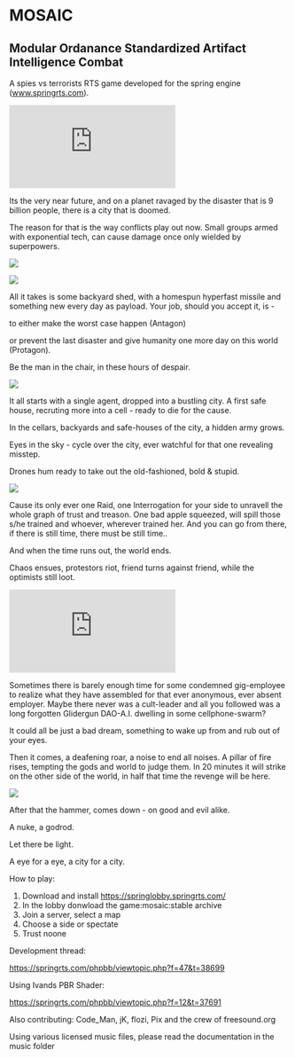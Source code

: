 # MOSAIC
## Modular Ordanance Standardized Artifact Intelligence Combat

A spies vs terrorists RTS game developed for the spring engine (www.springrts.com). 

![Simcity on BA DSD ](https://springrts.com/phpbb/download/file.php?mode=view&id=11526)

Its the very near future, and on a planet ravaged by the disaster that is 9 billion people,
there is a city that is doomed.

The reason for that is the way conflicts play out now. Small groups armed with exponential tech,
can cause damage once only wielded by superpowers.

![](https://github.com/PicassoCT/MOSAIC/blob/master/luaui/images/loadpictures/LoadScreen8.png "")


![](https://github.com/PicassoCT/MOSAIC/blob/master/luaui/images/loadpictures/LoadScreen11.png "")


All it takes is some backyard shed, with a homespun hyperfast missile and something new every day as payload.
Your job, should you accept it, is - 

to either make the worst case happen (Antagon) 

or prevent the last disaster and give humanity one more day on this world (Protagon).

Be the man in the chair, in these hours of despair.

![](https://github.com/PicassoCT/MOSAIC/blob/master/luaui/images/loadpictures/LoadScreen15.png "")


It all starts with a single agent, dropped into a bustling city.
A first safe house, recruting more into a cell - ready to die for the cause. 

In the cellars, backyards and safe-houses of the city, a hidden army grows.

Eyes in the sky - cycle over the city, ever watchful for that one revealing misstep.

Drones hum ready to take out the old-fashioned, bold & stupid.

![](https://github.com/PicassoCT/MOSAIC/blob/master/luaui/images/loadpictures/LoadScreen2.png "")

Cause its only ever one Raid, one Interrogation for your side to unravell the whole graph of trust and treason.
One bad apple squeezed, will spill those s/he trained and whoever, wherever trained her. 
And you can go from there, if there is still time, there must be still time..

And when the time runs out, the world ends.

Chaos ensues, protestors riot, friend turns against friend, while the optimists still loot.

![alt text](https://springrts.com/phpbb/download/file.php?mode=view&id=11053/Example_Screen.png)


Sometimes there is barely enough time for some condemned gig-employee to realize what they have assembled for that ever anonymous, ever absent employer.
Maybe there never was a cult-leader and all you followed was a long forgotten Glidergun DAO-A.I. dwelling in some cellphone-swarm?

It could all be just a bad dream, something to wake up from and rub out of your eyes.

Then it comes, a deafening roar,  a noise to end all noises. 
A pillar of fire rises, tempting the gods and world to judge them. 
In 20 minutes it will strike on the other side of the world, in half that time the revenge will be here.

![](https://github.com/PicassoCT/MOSAIC/blob/master/luaui/images/loadpictures/LoadScreen14.png "")


After that the hammer, comes down - on good and evil alike. 

A nuke, a godrod.

Let there be light.

A eye for a eye, a city for a city.

How to play:
1) Download and install https://springlobby.springrts.com/
2) In the lobby donwload the game:mosaic:stable archive
3) Join a server, select a map
4) Choose a side or spectate
5) Trust noone

Development thread:

https://springrts.com/phpbb/viewtopic.php?f=47&t=38699

Using Ivands PBR Shader:

 https://springrts.com/phpbb/viewtopic.php?f=12&t=37691
 
 Also contributing: Code_Man, jK, flozi, Pix and the crew of freesound.org

 Using various licensed music files, please read the documentation in the music folder
 
